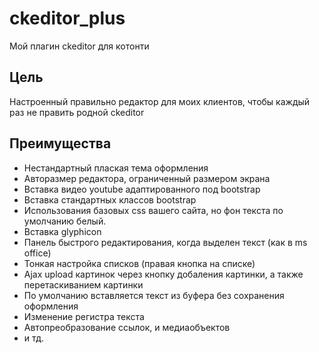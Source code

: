 # ckeditor_plus
Мой плагин ckeditor для котонти

## Цель
Настроенный правильно редактор для моих клиентов, чтобы каждый раз не править родной ckeditor

## Преимущества

 * Нестандартный плаская тема оформления
 * Авторазмер редактора, ограниченный размером экрана
 * Вставка видео youtube адаптированного под bootstrap
 * Вставка стандартных классов bootstrap
 * Использования базовых css вашего сайта, но фон текста по умолчанию белый.
 * Вставка glyphicon
 * Панель быстрого редактирования, когда выделен текст (как в ms office)
 * Тонкая настройка списков (правая кнопка на списке)
 * Ajax upload картинок через кнопку добаления картинки, а также перетаскиванием картинки
 * По умолчанию вставляется текст из буфера без сохранения оформления
 * Изменение регистра текста
 * Автопреобразование ссылок, и медиаобъектов
 * и тд.
